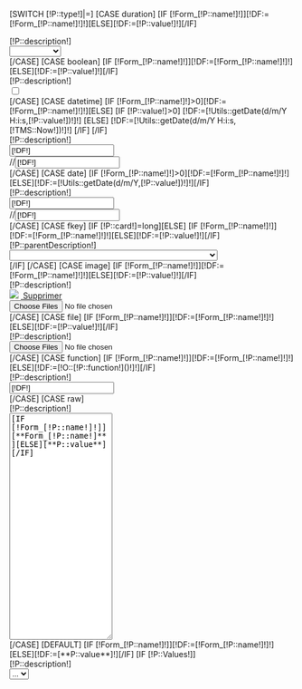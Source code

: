[SWITCH [!P::type!]|=]
    [CASE duration]
        [IF [!Form_[!P::name!]!]][!DF:=[!Form_[!P::name!]!]!][ELSE][!DF:=[!P::value!]!][/IF]
<div class="form-group group-[!P::name!] [IF [!Error_[!P::name!]!]] has-error[/IF]">
    <label class="col-sm-5 control-label">[!P::description!]</label>
    <div class="col-sm-7 form-value">
        <select class="form-control" id="Form_[!P::name!][]" name="Form_[!P::name!]">
            <option value=""></option>
            <option value="30" [IF [!DF!]=30]selected="selected"[/IF]>30 minutes</option>
        <option value="60" [IF [!DF!]=60]selected="selected"[/IF]>1 heure</option>
    <option value="90" [IF [!DF!]=90]selected="selected"[/IF]>1 heure 30</option>
<option value="120" [IF [!DF!]=120]selected="selected"[/IF]>2 heures</option>
<option value="180" [IF [!DF!]=180]selected="selected"[/IF]>3 heures</option>
<option value="360" [IF [!DF!]=360]selected="selected"[/IF]>6 heures</option>
<option value="480" [IF [!DF!]=480]selected="selected"[/IF]>8 heures</option>
<option value="720" [IF [!DF!]=720]selected="selected"[/IF]>12 heures</option>
<option value="1440" [IF [!DF!]=1440]selected="selected"[/IF]>1 jour</option>
<option value="2880" [IF [!DF!]=2880]selected="selected"[/IF]>2 jours</option>
<option value="10080" [IF [!DF!]=10080]selected="selected"[/IF]>1 semaine</option>
<option value="20160" [IF [!DF!]=20160]selected="selected"[/IF]>2 semaines</option>
<option value="43200" [IF [!DF!]=43200]selected="selected"[/IF]>1 mois</option>
<option value="86400" [IF [!DF!]=86400]selected="selected"[/IF]>2 mois</option>
<option value="129600" [IF [!DF!]=129600]selected="selected"[/IF]>3 mois</option>
<option value="262800" [IF [!DF!]=262800]selected="selected"[/IF]>6 mois</option>
<option value="525600" [IF [!DF!]=525600]selected="selected"[/IF]>1 an</option>
        </select>
        </div>
        </div>
        [/CASE]
        [CASE boolean]
        [IF [!Form_[!P::name!]!]][!DF:=[!Form_[!P::name!]!]!][ELSE][!DF:=[!P::value!]!][/IF]
<div class="form-group group-[!P::name!] [IF [!Error_[!P::name!]!]] has-error[/IF]">
<label class="col-sm-5 control-label">[!P::description!]</label>
<div class="col-sm-7 form-value">
    <input type="checkbox" name="Form_[!P::name!]" [IF [!DF!]]checked="checked"[/IF] class="switch" value="1">
</div>
</div>
        [/CASE]
        [CASE datetime]
        [IF [!Form_[!P::name!]!]>0][!DF:=[!Form_[!P::name!]!]!][ELSE]
        [IF [!P::value!]>0]
        [!DF:=[!Utils::getDate(d/m/Y H:i:s,[!P::value!])!]!]
        [ELSE]
        [!DF:=[!Utils::getDate(d/m/Y H:i:s,[!TMS::Now!])!]!]
        [/IF]
        [/IF]
<div class="form-group group-[!P::name!] [IF [!Error_[!P::name!]!]] has-error[/IF]">
<label class="col-sm-5 control-label">[!P::description!]</label>
<div class="col-sm-7 form-value">
    <div class="input-group date" id='datetimepicker[!Pos!]'>
        <input type="text" class="form-control datepicker" value="[!DF!]" name="Form_[!P::name!]" />
        <div class="input-group-addon">
            <span class="glyphicon glyphicon-calendar"></span>
        </div>
    </div>
    //<input type="text" class="form-control datepicker" id="inputDate" placeholder="Sélectionnez une date" value="[!DF!]"  name="Form_[!P::name!]">
</div>
</div>
<script type="text/javascript">
$(function () {
    $('#datetimepicker[!Pos!]').datetimepicker({
        locale: 'fr'
    });
});
</script>
        [/CASE]
        [CASE date]
        [IF [!Form_[!P::name!]!]>0][!DF:=[!Form_[!P::name!]!]!][ELSE][!DF:=[!Utils::getDate(d/m/Y,[!P::value!])!]!][/IF]
<div class="form-group group-[!P::name!] [IF [!Error_[!P::name!]!]] has-error[/IF]">
<label class="col-sm-5 control-label">[!P::description!]</label>
<div class="col-sm-7 form-value">
    <div class="input-group date" id='datetimepicker[!Pos!]'>
        <input type="text" class="form-control datepicker" value="[!DF!]" name="Form_[!P::name!]" />
        <div class="input-group-addon">
            <span class="glyphicon glyphicon-calendar"></span>
        </div>
    </div>
    //<input type="text" class="form-control datepicker" id="inputDate" placeholder="Sélectionnez une date" value="[!DF!]"  name="Form_[!P::name!]">
</div>
</div>
<script type="text/javascript">
$(function () {
    $('#datetimepicker[!Pos!]').datetimepicker({
        locale: 'fr'
    });
});
</script>
        [/CASE]
        [CASE fkey]
        [IF [!P::card!]=long][ELSE]
        [IF [!Form_[!P::name!]!]][!DF:=[!Form_[!P::name!]!]!][ELSE][!DF:=[!P::value!]!][/IF]
<div class="form-group group-[!P::name!] [IF [!Error_[!P::name!]!]] has-error[/IF]">
<label class="col-sm-5 control-label">[!P::parentDescription!]</label>
<div class="col-sm-7 form-value">
    <select class="form-control" id="Form_[!P::name!]" name="Form_[!P::name!][]">
        <option value=""></option>
        [STORPROC [!P::objectModule!]/[!P::objectName!]|C]
        <option value="[!C::Id!]" [IF [!DF!]=[!C::Id!]]selected="selected"[/IF]>[!C::getFirstSearchOrder()!] [!C::getSecondSearchOrder()!]</option>
    [/STORPROC]
</select>
</div>
        </div>
        [/IF]
        [/CASE]
        [CASE image]
        [IF [!Form_[!P::name!]!]][!DF:=[!Form_[!P::name!]!]!][ELSE][!DF:=[!P::value!]!][/IF]
            <div class="form-group group-[!P::name!] [IF [!Error_[!P::name!]!]] has-error[/IF]">
                <label for="Form_[!P::name!]" class="col-sm-5 control-label">[!P::description!]</label>
                <div class="col-sm-7 form-value">
                    <div id="input-Image-[!P::name!]-view" [IF [!DF!]][ELSE]style="display: none;"[/IF]>
                        <img src="/[!DF!]"   class="img-responsive" style="max-height: 200px;"/>
                        <a href="#nogo" class="btn btn-danger pull-right" id="input-Image-[!P::name!]-reset"><i class="fa fa-times"></i>&nbsp;Supprimer</a>
                     </div>
                    <input type="hidden" class="form-control" id="Form_[!P::name!]" name="Form_[!P::name!]" value="[!DF!]" />
                    <input id="input-Image-[!P::name!]" type="file" multiple="false" class="file-loading"/>
                    <script>
                        $('#input-Image-[!P::name!]-reset').click(function () {
                            $('#Form_[!P::name!]').val('');
                            $('#input-Image-[!P::name!]-view').css('display', 'none');
                        });
                        //$(document).on('ready', function() {
                        $("#input-Image-[!P::name!]").fileinput({showCaption: false, showPreview: true, language: 'fr', uploadUrl: '/Systeme/Utils/Form/Upload.htm', dropZoneEnabled: false});
                        //});
                        $('#input-Image-[!P::name!]').on('fileuploaded', function(event, data, previewId, index) {
                            console.log('document upload ', data);
                            $('#Form_[!P::name!]').val(data.response.url);
                            $('#input-Image-[!P::name!]-view').css('display', 'initial');
                        });
                    </script>
                </div>
            </div>
        [/CASE]
        [CASE file]
        [IF [!Form_[!P::name!]!]][!DF:=[!Form_[!P::name!]!]!][ELSE][!DF:=[!P::value!]!][/IF]
<div class="form-group group-[!P::name!] [IF [!Error_[!P::name!]!]] has-error[/IF]">
<label for="Form_[!P::name!]" class="col-sm-5 control-label">[!P::description!]</label>
<div class="col-sm-7 form-value">
    <input type="hidden" class="ImageInput" id="Form_[!P::name!]" name="Form_[!P::name!]" value="[!DF!]"/>
    <input id="input-Image-[!P::name!]" type="file" multiple=false class="file-loading"/>
    <script>
        //$(document).on('ready', function() {
        $("#input-Image-[!P::name!]").fileinput({showCaption: false, showPreview: true, language: 'fr', uploadUrl: '/Systeme/Utils/Form/Upload.htm', dropZoneEnabled: false});
        //});
        $('#input-Image-[!P::name!]').on('fileuploaded', function(event, data, previewId, index) {
            console.log('document upload ', data);
            $('#Form_[!P::name!]').val(data.response.url);
        });

    </script>
</div>
</div>
        [/CASE]
        [CASE password]
        [IF [!Form_[!P::name!]!]][!DF:=[!Form_[!P::name!]!]!][ELSE][!DF:=[!P::value!]!][/IF]
<div class="form-group group-[!P::name!] [IF [!Error_[!P::name!]!]] has-error[/IF]">
<label for="Form_[!P::name!]" class="col-sm-5 control-label">[!P::description!]</label>
<div class="col-sm-7 form-value">
    <input type="password" class="form-control" id="Form_[!P::name!]" name="Form_[!P::name!]" placeholder="" value="[!DF!]">
</div>
</div>
        [/CASE]
        [CASE text]
<div class="form-group group-[!P::name!] [IF [!Error_[!P::name!]!]] has-error[/IF]">
<label for="Form_[!P::name!]" class="col-sm-5 control-label">[!P::description!]</label>
<div class="col-sm-7 form-value">
    <textarea class="form-control" id="Form_[!P::name!]" name="Form_[!P::name!]" >[IF [!Form_[!P::name!]!]][**Form_[!P::name!]**][ELSE][**P::value**][/IF]</textarea>
</div>
</div>
        [/CASE]
        [CASE html]

<div class="form-group group-[!P::name!] [IF [!Error_[!P::name!]!]] has-error[/IF]">
<label for="Form_[!P::name!]" class="control-label">[!P::description!]</label>
<div class=" form-value">
                    <textarea id="Form_[!P::name!]" name="Form_[!P::name!]" class="ckeditor form-control">
                        [IF [**Form_[!P::name!]**]][**Form_[!P::name**]!][ELSE][**P::value**][/IF]
                    </textarea>
    <script>
        CKEDITOR.replace( 'Form_[!P::name!]' );
        CKEDITOR.instances['Form_[!P::name!]'].on('change', function() { CKEDITOR.instances['Form_[!P::name!]'].updateElement() });
        CKEDITOR.instances['Form_[!P::name!]'].on('paste', function() { CKEDITOR.instances['Form_[!P::name!]'].updateElement() });
    </script>
</div>
</div>
        [/CASE]
        [CASE function]
        [IF [!Form_[!P::name!]!]][!DF:=[!Form_[!P::name!]!]!][ELSE][!DF:=[!O::[!P::function!]()!]!][/IF]
<div class="form-group group-[!P::name!] [IF [!Error_[!P::name!]!]] has-error[/IF]">
<label for="Form_[!P::name!]" class="col-sm-5 control-label">[!P::description!]</label>
<div class="col-sm-7 form-value">
    <input type="text" class="form-control" id="Form_[!P::name!]" name="Form_[!P::name!]" value="[!DF!]"/>
</div>
</div>
        [/CASE]
        [CASE raw]
<div class="form-group group-[!P::name!] [IF [!Error_[!P::name!]!]] has-error[/IF]">
<label for="Form_[!P::name!]" class="control-label">[!P::description!]</label>
<div class=" form-value">
    <textarea class="form-control" id="Form_[!P::name!]" name="Form_[!P::name!]" style="height: 400px">[IF [!Form_[!P::name!]!]][**Form_[!P::name!]**][ELSE][**P::value**][/IF]</textarea>
</div>
</div>
        [/CASE]
        [DEFAULT]
            [IF [!Form_[!P::name!]!]][!DF:=[!Form_[!P::name!]!]!][ELSE][!DF:=[**P::value**]!][/IF]
            [IF [!P::Values!]]
                <div class="form-group group-[!P::name!] [IF [!Error_[!P::name!]!]] has-error[/IF]">
                <label class="col-sm-5 control-label">[!P::description!]</label>
                <div class="col-sm-7 form-value">
                    <select class="form-control" id="Form_[!P::name!]" name="Form_[!P::name!]">
                        <option value="" >...</option>
                        [STORPROC [!P::Values!]|C]
                        [!T:=[![!C!]:/::!]!]

                        [COUNT [!T!]|S]
                        [IF [!S!]>1]
                            <option value="[!T::0!]" [IF [!DF!]=[!T::0!]]selected="selected"[/IF]>[!T::1!]</option>
                        [ELSE]
                            <option value="[!C!]" [IF [!DF!]=[!C!]]selected="selected"[/IF]>[!C!]</option>
                        [/IF]
                    [/STORPROC]
                </select>
                </div>
                </div>
            [ELSE]
                [IF [!P::query!]]
                    <div class="form-group group-[!P::name!] [IF [!Error_[!P::name!]!]] has-error[/IF]">
                    <label class="col-sm-5 control-label">[!P::description!]</label>
                    <div class="col-sm-7 form-value">
                        <select class="form-control" id="Form_[!P::name!]" name="Form_[!P::name!]">
                            <option value="" >...</option>
                            [!T:=[![!P::query!]:/::!]!]
                            [COUNT [!T!]|S]
                            [IF [!S!]=2][!VA:=[!T::1!]!][!TI:=[!T::1!]!][/IF]
                            [IF [!S!]=3][!VA:=[!T::1!]!][!TI:=[!T::2!]!][/IF]
                            [STORPROC [!T::0!]|C]
                                <option value="[!C::[!VA!]!]" [IF [!DF!]=[!C::[!VA!]!]]selected="selected"[/IF]>[!C::[!TI!]!]</option>
                            [/STORPROC]
                        </select>
                    </div>
                    </div>
                [ELSE]
                    <div class="form-group group-[!P::name!] [IF [!Error_[!P::name!]!]] has-error[/IF]">
                    <label for="Form_[!P::name!]" class="col-sm-5 control-label">[!P::description!]</label>
                    <div class="col-sm-7 form-value">
                        <input type="text" class="form-control" id="Form_[!P::name!]" name="Form_[!P::name!]" placeholder="" value="[IF [!Form_[!P::name!]!]][**Form_[!P::name!]**][ELSE][**P::value**][/IF]">
                    </div>
                    </div>
                [/IF]
            [/IF]
        [/DEFAULT]
    [/SWITCH]

